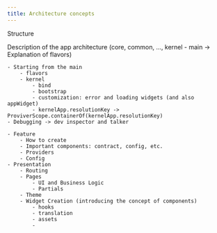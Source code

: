 ```yaml
---
title: Architecture concepts
---
```


Structure

Description of the app architecture (core, common, ..., kernel - main -> Explanation of flavors)

    - Starting from the main
        - flavors
        - kernel
            - bind
            - bootstrap
            - customization: error and loading widgets (and also appWidget)
            - kernelApp.resolutionKey -> ProviverScope.containerOf(kernelApp.resolutionKey)
    - Debugging -> dev inspector and talker

    - Feature
        - How to create
        - Important components: contract, config, etc.
        - Providers
        - Config
    - Presentation
        - Routing
        - Pages
            - UI and Business Logic
            - Partials
        - Theme
        - Widget Creation (introducing the concept of components)
            - hooks
            - translation
            - assets
            - 
